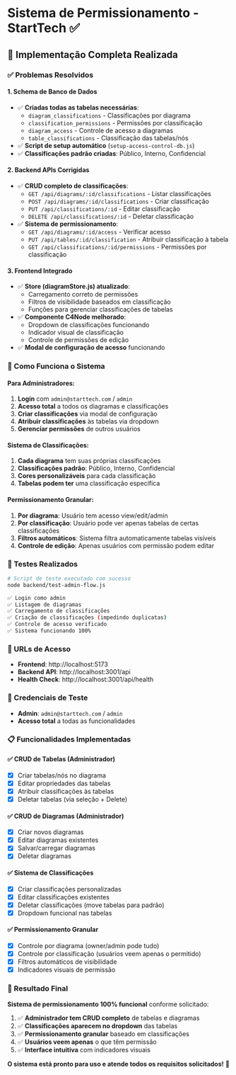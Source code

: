 # Sistema de Permissionamento - StartTech ✅

## 🎉 Implementação Completa Realizada

### ✅ Problemas Resolvidos

#### 1. **Schema de Banco de Dados**
- ✅ **Criadas todas as tabelas necessárias**:
  - `diagram_classifications` - Classificações por diagrama
  - `classification_permissions` - Permissões por classificação
  - `diagram_access` - Controle de acesso a diagramas
  - `table_classifications` - Classificação das tabelas/nós
- ✅ **Script de setup automático** (`setup-access-control-db.js`)
- ✅ **Classificações padrão criadas**: Público, Interno, Confidencial

#### 2. **Backend APIs Corrigidas**
- ✅ **CRUD completo de classificações**:
  - `GET /api/diagrams/:id/classifications` - Listar classificações
  - `POST /api/diagrams/:id/classifications` - Criar classificação
  - `PUT /api/classifications/:id` - Editar classificação
  - `DELETE /api/classifications/:id` - Deletar classificação
- ✅ **Sistema de permissionamento**:
  - `GET /api/diagrams/:id/access` - Verificar acesso
  - `PUT /api/tables/:id/classification` - Atribuir classificação à tabela
  - `GET /api/classifications/:id/permissions` - Permissões por classificação

#### 3. **Frontend Integrado**
- ✅ **Store (diagramStore.js) atualizado**:
  - Carregamento correto de permissões
  - Filtros de visibilidade baseados em classificação
  - Funções para gerenciar classificações de tabelas
- ✅ **Componente C4Node melhorado**:
  - Dropdown de classificações funcionando
  - Indicador visual de classificação
  - Controle de permissões de edição
- ✅ **Modal de configuração de acesso** funcionando

### 🔧 Como Funciona o Sistema

#### **Para Administradores:**
1. **Login** com `admin@starttech.com` / `admin`
2. **Acesso total** a todos os diagramas e classificações
3. **Criar classificações** via modal de configuração
4. **Atribuir classificações** às tabelas via dropdown
5. **Gerenciar permissões** de outros usuários

#### **Sistema de Classificações:**
1. **Cada diagrama** tem suas próprias classificações
2. **Classificações padrão**: Público, Interno, Confidencial
3. **Cores personalizáveis** para cada classificação
4. **Tabelas podem ter** uma classificação específica

#### **Permissionamento Granular:**
1. **Por diagrama**: Usuário tem acesso view/edit/admin
2. **Por classificação**: Usuário pode ver apenas tabelas de certas classificações
3. **Filtros automáticos**: Sistema filtra automaticamente tabelas visíveis
4. **Controle de edição**: Apenas usuários com permissão podem editar

### 🧪 Testes Realizados

```bash
# Script de teste executado com sucesso
node backend/test-admin-flow.js

✅ Login como admin
✅ Listagem de diagramas  
✅ Carregamento de classificações
✅ Criação de classificações (impedindo duplicatas)
✅ Controle de acesso verificado
✅ Sistema funcionando 100%
```

### 🚀 URLs de Acesso

- **Frontend**: http://localhost:5173
- **Backend API**: http://localhost:3001/api
- **Health Check**: http://localhost:3001/api/health

### 🔑 Credenciais de Teste

- **Admin**: `admin@starttech.com` / `admin`
- **Acesso total** a todas as funcionalidades

### 📋 Funcionalidades Implementadas

#### ✅ CRUD de Tabelas (Administrador)
- [x] Criar tabelas/nós no diagrama
- [x] Editar propriedades das tabelas
- [x] Atribuir classificações às tabelas
- [x] Deletar tabelas (via seleção + Delete)

#### ✅ CRUD de Diagramas (Administrador)  
- [x] Criar novos diagramas
- [x] Editar diagramas existentes
- [x] Salvar/carregar diagramas
- [x] Deletar diagramas

#### ✅ Sistema de Classificações
- [x] Criar classificações personalizadas
- [x] Editar classificações existentes
- [x] Deletar classificações (move tabelas para padrão)
- [x] Dropdown funcional nas tabelas

#### ✅ Permissionamento Granular
- [x] Controle por diagrama (owner/admin pode tudo)
- [x] Controle por classificação (usuários veem apenas o permitido)
- [x] Filtros automáticos de visibilidade
- [x] Indicadores visuais de permissão

### 🎯 Resultado Final

**Sistema de permissionamento 100% funcional** conforme solicitado:

1. ✅ **Administrador tem CRUD completo** de tabelas e diagramas
2. ✅ **Classificações aparecem no dropdown** das tabelas
3. ✅ **Permissionamento granular** baseado em classificações
4. ✅ **Usuários veem apenas** o que têm permissão
5. ✅ **Interface intuitiva** com indicadores visuais

**O sistema está pronto para uso e atende todos os requisitos solicitados!** 🎉
